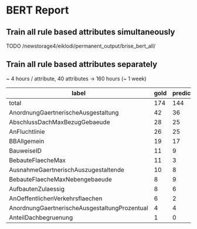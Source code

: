 # BERT Report
## Train all rule based attributes simultaneously

TODO /newstorage4/eiklodi/permanent_output/brise_bert_all/

## Train all rule based attributes separately

~ 4 hours / attribute, 40 attributes -> 160 hours (~ 1 week)

| label                                         |   gold |   predicted |   precision |   recall |     F1 |
|-----------------------------------------------|--------|-------------|-------------|----------|--------|
| total                                         |    174 |         144 |      89.58% |   74.14% | 81.13% |
| AnordnungGaertnerischeAusgestaltung           |     42 |          36 |     100.00% |   85.71% | 92.31% |
| AbschlussDachMaxBezugGebaeude                 |     28 |          25 |      92.00% |   82.14% | 86.79% |
| AnFluchtlinie                                 |     26 |          25 |      92.00% |   88.46% | 90.20% |
| BBAllgemein                                   |     19 |          17 |      76.47% |   68.42% | 72.22% |
| BauweiseID                                    |     11 |           9 |      88.89% |   72.73% | 80.00% |
| BebauteFlaecheMax                             |     11 |           3 |     100.00% |   27.27% | 42.86% |
| AusnahmeGaertnerischAuszugestaltende          |     10 |           8 |      87.50% |   70.00% | 77.78% |
| BebauteFlaecheMaxNebengebaeude                |      8 |           9 |      55.56% |   62.50% | 58.82% |
| AufbautenZulaessig                            |      8 |           6 |     100.00% |   75.00% | 85.71% |
| AnOeffentlichenVerkehrsflaechen               |      6 |           2 |     100.00% |   33.33% | 50.00% |
| AnordnungGaertnerischeAusgestaltungProzentual |      4 |           4 |      75.00% |   75.00% | 75.00% |
| AnteilDachbegruenung                          |      1 |           0 |     100.00% |    0.00% |  0.00% |
